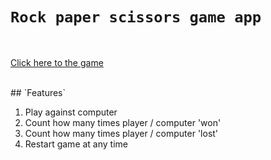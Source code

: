 # `Rock paper scissors game app`
<br/>

[Click here to the game](https://sido-a.github.io/rockpaperscissors/)


<br/>
## `Features`

1. Play against computer
2. Count how many times player / computer 'won' 
3. Count how many times player / computer 'lost' 
4. Restart game at any time


